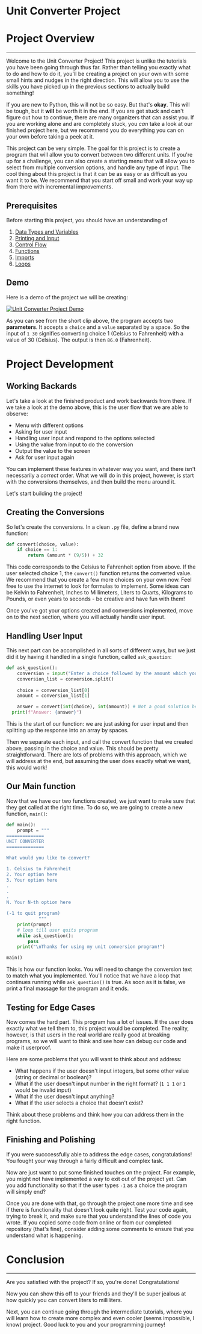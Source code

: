 # Unit Converter Project

# Project Overview

---

Welcome to the Unit Converter Project! This project is unlike the tutorials you have been going through thus far. Rather than telling you exactly what to do and how to do it, you'll be creating a project on your own with some small hints and nudges in the right direction. This will allow you to use the skills you have picked up in the previous sections to actually build something! 

If you are new to Python, this will not be so easy. But that's **okay**. This will be tough, but it **will** be worth it in the end. If you are get stuck and can't figure out how to continue, there are many organizers that can assist you. If you are working alone and are completely stuck, you *can* take a look at our finished project here, but we recommend you do everything you can on your own before taking a peek at it. 

This project can be very simple. The goal for this project is to create a program that will allow you to convert between two different units. If you're up for a challenge, you can also create a starting menu that will allow you to select from multiple conversion options, and handle any type of input. The cool thing about this project is that it can be as easy or as difficult as you want it to be. We recommend that you start off small and work your way up from there with incremental improvements. 

## Prerequisites

Before starting this project, you should have an understanding of 

1. [Data Types and Variables](https://colab.research.google.com/github/HackBinghamton/PythonWorkshop/blob/master/Intro/DataTypesAndVariables.ipynb)
2. [Printing and Input](https://colab.research.google.com/github/HackBinghamton/PythonWorkshop/blob/master/Intro/Printing_and_Input.ipynb)
3. [Control Flow](https://colab.research.google.com/github/HackBinghamton/PythonWorkshop/blob/master/Intro/ControlFlow.ipynb)
4. [Functions](https://colab.research.google.com/github/HackBinghamton/PythonWorkshop/blob/master/Intro/Functions.ipynb)
5. [Imports](https://colab.research.google.com/github/HackBinghamton/PythonWorkshop/blob/master/Intro/Imports.ipynb)
6. [Loops](https://colab.research.google.com/github/HackBinghamton/PythonWorkshop/blob/master/Intermediate/Loops.ipynb)

## Demo

Here is a demo of the project we will be creating: 

[![Unit Converter Project Demo](https://i.imgur.com/Dx3LeY7.png)](https://www.youtube.com/watch?v=OcBrMgludR4 "Unit Converter Project Demo")

As you can see from the short clip above, the program accepts two **parameters**. It accepts a `choice` and a `value` separated by a space. So the input of `1 30` signifies converting choice 1 (Celsius to Fahrenheit) with a value of 30 (Celsius). The output is then `86.0` (Fahrenheit).

# Project Development

## Working Backards

Let's take a look at the finished product and work backwards from there. If we take a look at the demo above, this is the user flow that we are able to observe:

- Menu with different options
- Asking for user input
- Handling user input and respond to the options selected
- Using the value from input to do the conversion
- Output the value to the screen
- Ask for user input again

You can implement these features in whatever way you want, and there isn't necessarily a *correct* order. What we will do in this project, however, is start with the conversions themselves, and then build the menu around it.

Let's start building the project!

## Creating the Conversions

So let's create the conversions. In a clean `.py` file, define a brand new function:

```python
def convert(choice, value):
	if choice == 1:
		return (amount * (9/5)) + 32
```

This code corresponds to the Celsius to Fahrenheit option from above. If the user selected choice 1, the `convert()` function returns the converted value. We recommend that you create a few more choices on your own now. Feel free to use the internet to look for formulas to implement. Some ideas can be Kelvin to Fahrenheit, Inches to Millimeters, Liters to Quarts, Kilograms to Pounds, or even years to seconds - be creative and have fun with them! 

Once you've got your options created and conversions implemented, move on to the next section, where you will actually handle user input. 

## Handling User Input

This next part can be accomplished in all sorts of different ways, but we just did it by having it handled in a single function, called `ask_question`:

```python
def ask_question():
	conversion = input("Enter a choice followed by the amount which you would like to convert: ")
	conversion_list = conversion.split()
	
	choice = conversion_list[0]
	amount = conversion_list[1]

	answer = convert(int(choice), int(amount)) # Not a good solution because there are lots of ways in which this can go wrong (more on this later)
  print(f"Answer: {answer}")
```

This is the start of our function: we are just asking for user input and then splitting up the response into an array by spaces. 

Then we separate each input, and call the convert function that we created above, passing in the choice and value. This should be pretty straightforward. There are lots of problems with this approach, which we will address at the end, but assuming the user does exactly what we want, this would work!  

## Our Main function

Now that we have our two functions created, we just want to make sure that they get called at the right time. To do so, we are going to create a new function, `main()`:

```python
def main():
    prompt = """
==============
UNIT CONVERTER
==============

What would you like to convert?

1. Celsius to Fahrenheit
2. Your option here
3. Your option here
.
.
.
N. Your N-th option here

(-1 to quit program)
            """
    print(prompt)
    # loop till user quits program
    while ask_question():
        pass
    print("\nThanks for using my unit conversion program!")

main()
```

This is how our function looks. You will need to change the conversion text to match what you implemented. You'll notice that we have a loop that continues running while `ask_question()` is true. As soon as it is false, we print a final massage for the program and it ends. 

## Testing for Edge Cases

Now comes the hard part. This program has a lot of issues. If the user does exactly what we tell them to, this project would be completed. The reality, however, is that users in the real world are really good at breaking programs, so we will want to think and see how can debug our code and make it userproof. 

Here are some problems that you will want to think about and address:

- What happens if the user doesn't input integers, but some other value (string or decimal or boolean)?
- What if the user doesn't input number in the right format? (`1 1 1` or `1` would be invalid input)
- What if the user doesn't input anything?
- What if the user selects a choice that doesn't exist?

Think about these problems and think how you can address them in the right function.

## Finishing and Polishing

If you were succcessfully able to address the edge cases, congratulations! You fought your way through a fairly difficult and complex task. 

Now are just want to put some finished touches on the project. For example, you might not have implemented a way to exit out of the project yet. Can you add functionality so that if the user types `-1` as a choice the program will simply end? 

Once you are done with that, go through the project one more time and see if there is functionality that doesn't look quite right. Test your code again, trying to break it, and make sure that you understand the lines of code you wrote. If you copied some code from online or from our completed repository (that's fine), consider adding some comments to ensure that you understand what is happening. 

# Conclusion

---

Are you satisfied with the project? If so, you're done! Congratulations! 

Now you can show this off to your friends and they'll be super jealous at how quickly you can convert liters to milliliters. 

Next, you can continue going through the intermediate tutorials, where you will learn how to create more complex and even cooler (seems impossible, I know) project. Good luck to you and your programming journey!